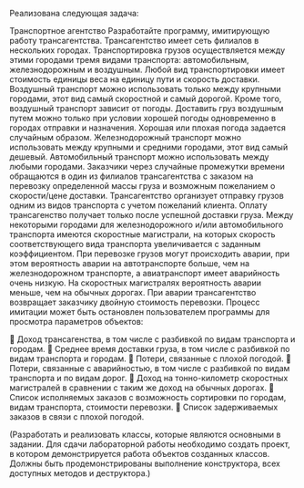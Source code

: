 Реализована следующая задача:

Транспортное агентство
Разработайте программу, имитирующую работу трансагентства. Трансагентство имеет сеть филиалов в нескольких городах.
Транспортировка грузов осуществляется между этими городами тремя видами транспорта: автомобильным, железнодорожным и воздушным.
Любой вид транспортировки имеет стоимость единицы веса на единицу пути и скорость доставки.
Воздушный транспорт можно использовать только между крупными городами, этот вид самый скоростной и самый дорогой.
Кроме того, воздушный транспорт зависит от погоды. Доставить груз воздушным путем можно только при условии хорошей погоды одновременно в городах отправки и назначения.
Хорошая или плохая погода задается случайным образом. Железнодорожный транспорт можно использовать между крупными и средними городами, этот вид самый дешевый.
Автомобильный транспорт можно использовать между любыми городами. Заказчики через случайные промежутки времени обращаются в один из филиалов трансагентства
с заказом на перевозку определенной массы груза и возможным пожеланием о скорости/цене доставки. Трансагентство организует отправку грузов одним из видов транспорта с учетом пожеланий клиента.
Оплату трансагенство получает только после успешной доставки груза. Между некоторыми городами для железнодорожного и/или автомобильного транспорта имеются скоростные магистрали,
на которых скорость соответствующего вида транспорта увеличивается с заданным коэффициентом. При перевозке грузов могут происходить аварии,
при этом вероятность аварии на автотранспорте больше, чем на железнодорожном транспорте, а авиатранспорт имеет аварийность очень низкую.
На скоростных магистралях вероятность аварии меньше, чем на обычных дорогах. При аварии трансагентство возвращает заказчику двойную стоимость перевозки.
Процесс имитации может быть остановлен пользователем программы для просмотра параметров объектов:

 Доход трансагенства, в том числе с разбивкой по видам транспорта и городам.
 Среднее время доставки груза, в том числе с разбивкой по видам транспорта и городам.
 Потери, связанные с плохой погодой.
 Потери, связанные с аварийностью, в том числе с разбивкой по видам транспорта и по видам дорог.
 Доход на тонно-километр скоростных магистралей в сравнении с таким же доход на обычных дорогах.
 Список исполняемых заказов с возможность сортировки по городам, видам транспорта, стоимости перевозки.
 Список задерживаемых заказов в связи с плохой погодой.

(Разработать и реализовать классы, которые являются основными в задании. Для сдачи лабораторной работы необходимо создать проект, в котором демонстрируется работа объектов созданных классов.
Должны быть продемонстрированы выполнение конструктора, всех доступных методов и деструктора.)
